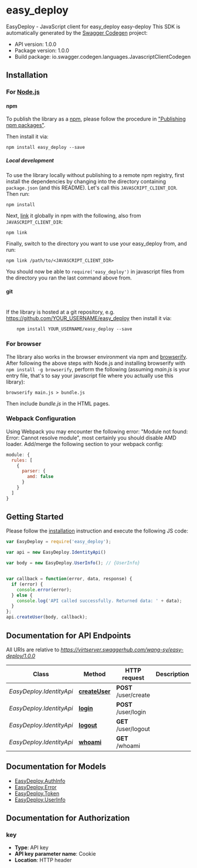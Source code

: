 # easy_deploy

EasyDeploy - JavaScript client for easy_deploy
easy-deploy
This SDK is automatically generated by the [Swagger Codegen](https://github.com/swagger-api/swagger-codegen) project:

- API version: 1.0.0
- Package version: 1.0.0
- Build package: io.swagger.codegen.languages.JavascriptClientCodegen

## Installation

### For [Node.js](https://nodejs.org/)

#### npm

To publish the library as a [npm](https://www.npmjs.com/),
please follow the procedure in ["Publishing npm packages"](https://docs.npmjs.com/getting-started/publishing-npm-packages).

Then install it via:

```shell
npm install easy_deploy --save
```

##### Local development

To use the library locally without publishing to a remote npm registry, first install the dependencies by changing 
into the directory containing `package.json` (and this README). Let's call this `JAVASCRIPT_CLIENT_DIR`. Then run:

```shell
npm install
```

Next, [link](https://docs.npmjs.com/cli/link) it globally in npm with the following, also from `JAVASCRIPT_CLIENT_DIR`:

```shell
npm link
```

Finally, switch to the directory you want to use your easy_deploy from, and run:

```shell
npm link /path/to/<JAVASCRIPT_CLIENT_DIR>
```

You should now be able to `require('easy_deploy')` in javascript files from the directory you ran the last 
command above from.

#### git
#
If the library is hosted at a git repository, e.g.
https://github.com/YOUR_USERNAME/easy_deploy
then install it via:

```shell
    npm install YOUR_USERNAME/easy_deploy --save
```

### For browser

The library also works in the browser environment via npm and [browserify](http://browserify.org/). After following
the above steps with Node.js and installing browserify with `npm install -g browserify`,
perform the following (assuming *main.js* is your entry file, that's to say your javascript file where you actually 
use this library):

```shell
browserify main.js > bundle.js
```

Then include *bundle.js* in the HTML pages.

### Webpack Configuration

Using Webpack you may encounter the following error: "Module not found: Error:
Cannot resolve module", most certainly you should disable AMD loader. Add/merge
the following section to your webpack config:

```javascript
module: {
  rules: [
    {
      parser: {
        amd: false
      }
    }
  ]
}
```

## Getting Started

Please follow the [installation](#installation) instruction and execute the following JS code:

```javascript
var EasyDeploy = require('easy_deploy');

var api = new EasyDeploy.IdentityApi()

var body = new EasyDeploy.UserInfo(); // {UserInfo} 


var callback = function(error, data, response) {
  if (error) {
    console.error(error);
  } else {
    console.log('API called successfully. Returned data: ' + data);
  }
};
api.createUser(body, callback);

```

## Documentation for API Endpoints

All URIs are relative to *https://virtserver.swaggerhub.com/wang-sy/easy-deploy/1.0.0*

Class | Method | HTTP request | Description
------------ | ------------- | ------------- | -------------
*EasyDeploy.IdentityApi* | [**createUser**](docs/IdentityApi.md#createUser) | **POST** /user/create | 
*EasyDeploy.IdentityApi* | [**login**](docs/IdentityApi.md#login) | **POST** /user/login | 
*EasyDeploy.IdentityApi* | [**logout**](docs/IdentityApi.md#logout) | **GET** /user/logout | 
*EasyDeploy.IdentityApi* | [**whoami**](docs/IdentityApi.md#whoami) | **GET** /whoami | 


## Documentation for Models

 - [EasyDeploy.AuthInfo](docs/AuthInfo.md)
 - [EasyDeploy.Error](docs/Error.md)
 - [EasyDeploy.Token](docs/Token.md)
 - [EasyDeploy.UserInfo](docs/UserInfo.md)


## Documentation for Authorization


### key

- **Type**: API key
- **API key parameter name**: Cookie
- **Location**: HTTP header

